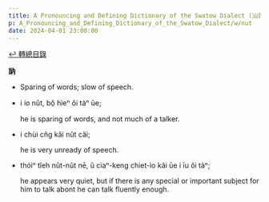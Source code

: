 ```yaml
---
title: A Pronouncing and Defining Dictionary of the Swatow Dialect (汕頭方言音義字典) / nut
p: A_Pronouncing_and_Defining_Dictionary_of_the_Swatow_Dialect/w/nut
date: 2024-04-01 23:00:00
---
```


[↩️ 轉總目錄](/A_Pronouncing_and_Defining_Dictionary_of_the_Swatow_Dialect)


**訥**
- Sparing of words; slow of speech.

- i ío nût, bô̤ hìeⁿ ŏi tàⁿ ūe;

  he is sparing of words, and not much of a talker.

- i chùi cn̂g kâi nût căi;

  he is very unready of speech.

- thóiⁿ tîeh nût-nût nē, ŭ cìaⁿ-keng chiet-ìo kâi ūe i īu ŏi tàⁿ;

  he appears very quiet, but if there is any special or important subject for him to talk abont he can talk fluently enough.
